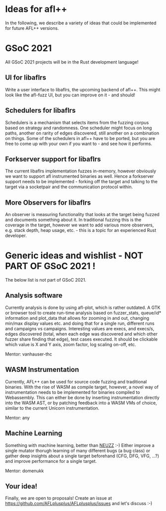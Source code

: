 # Ideas for afl++

In the following, we describe a variety of ideas that could be implemented
for future AFL++ versions.

# GSoC 2021

All GSoC 2021 projects will be in the Rust development language!

## UI for libaflrs

Write a user interface to libaflrs, the upcoming backend of afl++.
This might look like the afl-fuzz UI, but you can improve on it - and should!

## Schedulers for libaflrs

Schedulers is a mechanism that selects items from the fuzzing corpus based
on strategy and randomness. One scheduler might focus on long paths,
another on rarity of edges discovered, still another on a combination on
things. Some of the schedulers in afl++ have to be ported, but you are free
to come up with your own if you want to - and see how it performs.

## Forkserver support for libaflrs

The current libaflrs implementation fuzzes in-memory, however obviously we
want to support afl instrumented binaries as well.
Hence a forkserver support needs to be implemented - forking off the target
and talking to the target via a socketpair and the communication protocol
within.

## More Observers for libaflrs

An observer is measuring functionality that looks at the target being fuzzed
and documents something about it. In traditional fuzzing this is the coverage
in the target, however we want to add various more observers, e.g. stack depth,
heap usage, etc. - this is a topic for an experienced Rust developer.

# Generic ideas and wishlist - NOT PART OF GSoC 2021 !

The below list is not part of GSoC 2021.

## Analysis software

Currently analysis is done by using afl-plot, which is rather outdated.
A GTK or browser tool to create run-time analysis based on fuzzer_stats,
queue/id* information and plot_data that allows for zooming in and out,
changing min/max display values etc. and doing that for a single run,
different runs and campaigns vs campaigns.
Interesting values are execs, and execs/s, edges discovered (total, when
each edge was discovered and which other fuzzer share finding that edge),
test cases executed.
It should be clickable which value is X and Y axis, zoom factor, log scaling
on-off, etc.

Mentor: vanhauser-thc

## WASM Instrumentation

Currently, AFL++ can be used for source code fuzzing and traditional binaries.
With the rise of WASM as compile target, however, a novel way of
instrumentation needs to be implemented for binaries compiled to Webassembly.
This can either be done by inserting instrumentation directly into the
WASM AST, or by patching feedback into a WASM VMs of choice, similar to
the current Unicorn instrumentation.

Mentor: any

## Machine Learning

Something with machine learning, better than [NEUZZ](https://github.com/dongdongshe/neuzz) :-)
Either improve a single mutator thorugh learning of many different bugs
(a bug class) or gather deep insights about a single target beforehand
(CFG, DFG, VFG, ...?) and improve performance for a single target.

Mentor: domenukk

## Your idea!

Finally, we are open to proposals!
Create an issue at https://github.com/AFLplusplus/AFLplusplus/issues and let's discuss :-)

